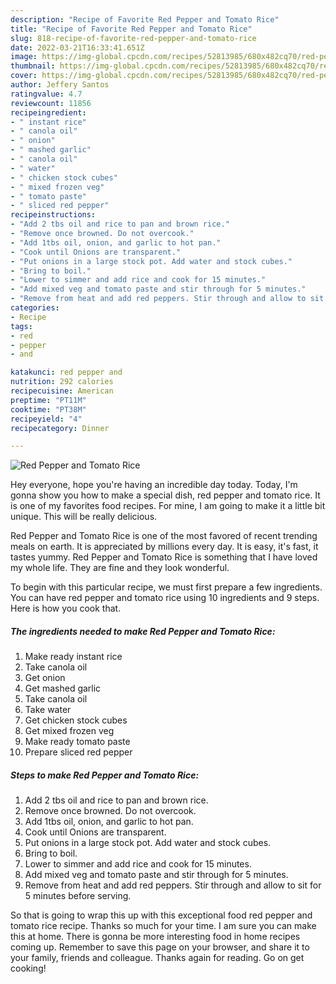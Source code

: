 ```yaml
---
description: "Recipe of Favorite Red Pepper and Tomato Rice"
title: "Recipe of Favorite Red Pepper and Tomato Rice"
slug: 818-recipe-of-favorite-red-pepper-and-tomato-rice
date: 2022-03-21T16:33:41.651Z
image: https://img-global.cpcdn.com/recipes/52813985/680x482cq70/red-pepper-and-tomato-rice-recipe-main-photo.jpg
thumbnail: https://img-global.cpcdn.com/recipes/52813985/680x482cq70/red-pepper-and-tomato-rice-recipe-main-photo.jpg
cover: https://img-global.cpcdn.com/recipes/52813985/680x482cq70/red-pepper-and-tomato-rice-recipe-main-photo.jpg
author: Jeffery Santos
ratingvalue: 4.7
reviewcount: 11856
recipeingredient:
- " instant rice"
- " canola oil"
- " onion"
- " mashed garlic"
- " canola oil"
- " water"
- " chicken stock cubes"
- " mixed frozen veg"
- " tomato paste"
- " sliced red pepper"
recipeinstructions:
- "Add 2 tbs oil and rice to pan and brown rice."
- "Remove once browned. Do not overcook."
- "Add 1tbs oil, onion, and garlic to hot pan."
- "Cook until Onions are transparent."
- "Put onions in a large stock pot. Add water and stock cubes."
- "Bring to boil."
- "Lower to simmer and add rice and cook for 15 minutes."
- "Add mixed veg and tomato paste and stir through for 5 minutes."
- "Remove from heat and add red peppers. Stir through and allow to sit for 5 minutes before serving."
categories:
- Recipe
tags:
- red
- pepper
- and

katakunci: red pepper and 
nutrition: 292 calories
recipecuisine: American
preptime: "PT11M"
cooktime: "PT38M"
recipeyield: "4"
recipecategory: Dinner

---
```



![Red Pepper and Tomato Rice](https://img-global.cpcdn.com/recipes/52813985/680x482cq70/red-pepper-and-tomato-rice-recipe-main-photo.jpg)

Hey everyone, hope you're having an incredible day today. Today, I'm gonna show you how to make a special dish, red pepper and tomato rice. It is one of my favorites food recipes. For mine, I am going to make it a little bit unique. This will be really delicious.



Red Pepper and Tomato Rice is one of the most favored of recent trending meals on earth. It is appreciated by millions every day. It is easy, it's fast, it tastes yummy. Red Pepper and Tomato Rice is something that I have loved my whole life. They are fine and they look wonderful.


To begin with this particular recipe, we must first prepare a few ingredients. You can have red pepper and tomato rice using 10 ingredients and 9 steps. Here is how you cook that.

<!--inarticleads1-->

##### The ingredients needed to make Red Pepper and Tomato Rice:

1. Make ready  instant rice
1. Take  canola oil
1. Get  onion
1. Get  mashed garlic
1. Take  canola oil
1. Take  water
1. Get  chicken stock cubes
1. Get  mixed frozen veg
1. Make ready  tomato paste
1. Prepare  sliced red pepper




<!--inarticleads2-->

##### Steps to make Red Pepper and Tomato Rice:

1. Add 2 tbs oil and rice to pan and brown rice.
1. Remove once browned. Do not overcook.
1. Add 1tbs oil, onion, and garlic to hot pan.
1. Cook until Onions are transparent.
1. Put onions in a large stock pot. Add water and stock cubes.
1. Bring to boil.
1. Lower to simmer and add rice and cook for 15 minutes.
1. Add mixed veg and tomato paste and stir through for 5 minutes.
1. Remove from heat and add red peppers. Stir through and allow to sit for 5 minutes before serving.




So that is going to wrap this up with this exceptional food red pepper and tomato rice recipe. Thanks so much for your time. I am sure you can make this at home. There is gonna be more interesting food in home recipes coming up. Remember to save this page on your browser, and share it to your family, friends and colleague. Thanks again for reading. Go on get cooking!
